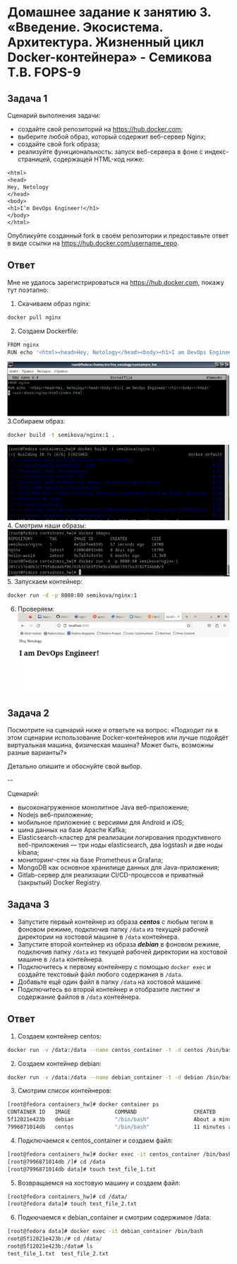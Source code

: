 # Домашнее задание к занятию 3. «Введение. Экосистема. Архитектура. Жизненный цикл Docker-контейнера» - Семикова Т.В. FOPS-9

## Задача 1

Сценарий выполнения задачи:

- создайте свой репозиторий на https://hub.docker.com;
- выберите любой образ, который содержит веб-сервер Nginx;
- создайте свой fork образа;
- реализуйте функциональность:
запуск веб-сервера в фоне с индекс-страницей, содержащей HTML-код ниже:
```
<html>
<head>
Hey, Netology
</head>
<body>
<h1>I’m DevOps Engineer!</h1>
</body>
</html>
```
Опубликуйте созданный fork в своём репозитории и предоставьте ответ в виде ссылки на https://hub.docker.com/username_repo.

## Ответ
Мне не удалось зарегистрироваться на https://hub.docker.com, покажу тут поэтапно:

1. Скачиваем образ nginx:
```bash
docker pull nginx
```
2. Создаем Dockerfile:
```bash
FROM nginx
RUN echo '<html><head>Hey, Netology</head><body><h1>I am DevOps Engineer!</h1></body></html>' > /usr/share/nginx/html/index.html
```
![ad](https://github.com/SemikovaTV/hw_virtualization/blob/main/03/%D0%92%D1%8B%D0%B4%D0%B5%D0%BB%D0%B5%D0%BD%D0%B8%D0%B5_010.png)
3.Собираем образ:
```bash
docker build -t semikova/nginx:1 .
```
![ad](https://github.com/SemikovaTV/hw_virtualization/blob/main/03/%D0%92%D1%8B%D0%B4%D0%B5%D0%BB%D0%B5%D0%BD%D0%B8%D0%B5_009.png)
4. Смотрим наши образы:
![ad](https://github.com/SemikovaTV/hw_virtualization/blob/main/03/%D0%92%D1%8B%D0%B4%D0%B5%D0%BB%D0%B5%D0%BD%D0%B8%D0%B5_008.png)
5. Запускаем контейнер:
```bash
docker run -d -p 8080:80 semikova/nginx:1
```
6. Проверяем:
![ad](https://github.com/SemikovaTV/hw_virtualization/blob/main/03/%D0%92%D1%8B%D0%B4%D0%B5%D0%BB%D0%B5%D0%BD%D0%B8%D0%B5_007.png)







## Задача 2

Посмотрите на сценарий ниже и ответьте на вопрос:
«Подходит ли в этом сценарии использование Docker-контейнеров или лучше подойдёт виртуальная машина, физическая машина? Может быть, возможны разные варианты?»

Детально опишите и обоснуйте свой выбор.

--

Сценарий:

- высоконагруженное монолитное Java веб-приложение;
- Nodejs веб-приложение;
- мобильное приложение c версиями для Android и iOS;
- шина данных на базе Apache Kafka;
- Elasticsearch-кластер для реализации логирования продуктивного веб-приложения — три ноды elasticsearch, два logstash и две ноды kibana;
- мониторинг-стек на базе Prometheus и Grafana;
- MongoDB как основное хранилище данных для Java-приложения;
- Gitlab-сервер для реализации CI/CD-процессов и приватный (закрытый) Docker Registry.

## Задача 3

- Запустите первый контейнер из образа ***centos*** c любым тегом в фоновом режиме, подключив папку ```/data``` из текущей рабочей директории на хостовой машине в ```/data``` контейнера.
- Запустите второй контейнер из образа ***debian*** в фоновом режиме, подключив папку ```/data``` из текущей рабочей директории на хостовой машине в ```/data``` контейнера.
- Подключитесь к первому контейнеру с помощью ```docker exec``` и создайте текстовый файл любого содержания в ```/data```.
- Добавьте ещё один файл в папку ```/data``` на хостовой машине.
- Подключитесь во второй контейнер и отобразите листинг и содержание файлов в ```/data``` контейнера.

## Ответ
1. Создаем контейнер centos:
```bash
docker run -v /data:/data --name centos_container -t -d centos /bin/bash
```
2. Создаем контейнер debian:
```bash
docker run -v /data:/data --name debian_container -t -d debian /bin/bash
```
3. Смотрим список контейнеров: 
```bash
[root@fedora containers_hw]# docker container ps
CONTAINER ID   IMAGE              COMMAND                  CREATED              STATUS                  NAMES
5f12021e423b   debian             "/bin/bash"              About a minute ago   Up About a minute       debian_container
7996871014db   centos             "/bin/bash"              11 minutes ago       Up 11 minutes           centos_container
```
4. Подключаемся к centos_container и создаем файл:
```bash
[root@fedora containers_hw]# docker exec -it centos_container /bin/bash
[root@7996871014db /]# cd /data
[root@7996871014db data]# touch test_file_1.txt
```
5. Возвращаемся на хостовую машину и создаем файл:
```bash
[root@fedora containers_hw]# cd /data/
[root@fedora data]# touch test_file_2.txt
```
6. Подкючаемся к debian_container и смотрим содержимое /data:
```bash
[root@fedora data]# docker exec -it debian_container /bin/bash
root@5f12021e423b:/# cd /data/
root@5f12021e423b:/data# ls
test_file_1.txt  test_file_2.txt
```
